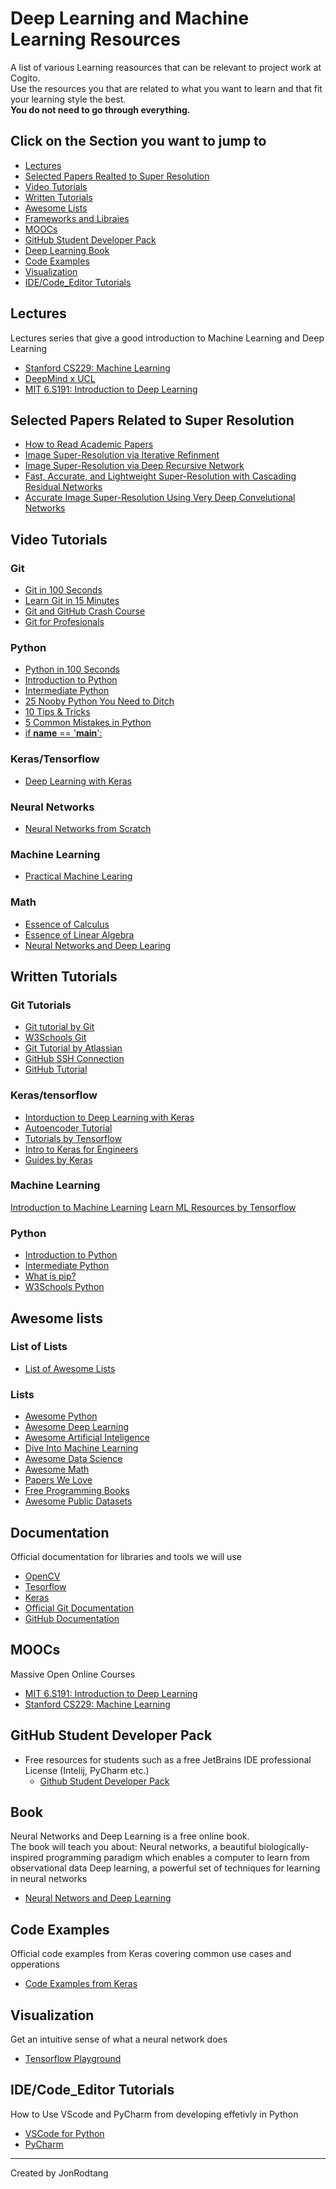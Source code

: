 # Deep Learning and Machine Learning Resources  

A list of various Learning reasources that can be relevant to project work at Cogito.  
Use the resources you that are related to what you want to learn and that fit your learning style the best.  
**You do not need to go through everything.**  

## Click on the Section you want to jump to
* [Lectures](#Lectures)  
* [Selected Papers Realted to Super Resolution](#selected-papers-related-to-super-resolution)  
* [Video Tutorials](#video-tutorials)  
* [Written Tutorials](#written-tutorials)  
* [Awesome Lists](#awesome-lists)  
* [Frameworks and Libraies](#frameworks-and-libraries)  
* [MOOCs](#moocs)  
* [GitHub Student Developer Pack](#github-student-developer-pack)  
* [Deep Learning Book](#book)  
* [Code Examples](#code-examples)  
* [Visualization](#visualization)  
* [IDE/Code_Editor Tutorials](#idecode_editor-tutorials)  

## Lectures

Lectures series that give a good introduction to Machine Learning and Deep Learning
* [Stanford CS229: Machine Learning](https://www.youtube.com/watch?v=jGwO_UgTS7I&list=PLoROMvodv4rMiGQp3WXShtMGgzqpfVfbU)
* [DeepMind x UCL](https://www.youtube.com/watch?v=TCCjZe0y4Qc&list=PLqYmG7hTraZDVH599EItlEWsUOsJbAodm)
* [MIT 6.S191: Introduction to Deep Learning](https://www.youtube.com/watch?v=5tvmMX8r_OM&list=PLtBw6njQRU-rwp5__7C0oIVt26ZgjG9NI)


## Selected Papers Related to Super Resolution

* [How to Read Academic Papers](https://userpages.umbc.edu/~akmassey/posts/2012-02-15-advice-on-reading-academic-papers.html)
* [Image Super-Resolution via Iterative Refinment](https://arxiv.org/abs/2104.07636)
* [Image Super-Resolution via Deep Recursive Network](https://github.com/tyshiwo/DRRN_CVPR17)
* [Fast, Accurate, and Lightweight Super-Resolution with Cascading Residual Networks](https://arxiv.org/abs/1803.08664)
* [Accurate Image Super-Resolution Using Very Deep Convelutional Networks](https://arxiv.org/abs/1511.04587)

## Video Tutorials

### Git
* [Git in 100 Seconds](https://www.youtube.com/watch?v=hwP7WQkmECE)
* [Learn Git in 15 Minutes](https://www.youtube.com/watch?v=USjZcfj8yxE)
* [Git and GitHub Crash Course](https://www.youtube.com/watch?v=RGOj5yH7evk)
* [Git for Profesionals](https://www.youtube.com/watch?v=Uszj_k0DGsg)
### Python
* [Python in 100 Seconds](https://www.youtube.com/watch?v=x7X9w_GIm1s)
* [Introduction to Python](https://www.youtube.com/watch?v=eXBD2bB9-RA&list=PLQVvvaa0QuDeAams7fkdcwOGBpGdHpXln)
* [Intermediate Python](https://www.youtube.com/watch?v=YSe9Tu_iNQQ&list=PLQVvvaa0QuDfju7ADVp5W1GF9jVhjbX-_)
* [25 Nooby Python You Need to Ditch](https://www.youtube.com/watch?v=qUeud6DvOWI)
* [10 Tips & Tricks](https://www.youtube.com/watch?v=C-gEQdGVXbk)
* [5 Common Mistakes in Python](https://www.youtube.com/watch?v=zdJEYhA2AZQ)
* [if __name__ == '__main__':](https://www.youtube.com/watch?v=sugvnHA7ElY)



### Keras/Tensorflow
* [Deep Learning with Keras](https://www.youtube.com/watch?v=wQ8BIBpya2k&list=PLQVvvaa0QuDfhTox0AjmQ6tvTgMBZBEXN)
### Neural Networks
* [Neural Networks from Scratch](https://www.youtube.com/watch?v=Wo5dMEP_BbI&list=PLQVvvaa0QuDcjD5BAw2DxE6OF2tius3V3)

### Machine Learning  
* [Practical Machine Learing](https://www.youtube.com/watch?v=OGxgnH8y2NM&list=PLQVvvaa0QuDfKTOs3Keq_kaG2P55YRn5v)
### Math  
* [Essence of Calculus](https://www.youtube.com/playlist?list=PLZHQObOWTQDMsr9K-rj53DwVRMYO3t5Yr)
* [Essence of Linear Algebra](https://www.youtube.com/playlist?list=PLZHQObOWTQDPD3MizzM2xVFitgF8hE_ab)
* [Neural Networks and Deep Learing](https://www.youtube.com/playlist?list=PLZHQObOWTQDNU6R1_67000Dx_ZCJB-3pi)

## Written Tutorials

### Git Tutorials
* [Git tutorial by Git](https://git-scm.com/docs/gittutorial)
* [W3Schools Git](https://www.w3schools.com/git/)
* [Git Tutorial by Atlassian](https://www.atlassian.com/git)
* [GitHub SSH Connection](https://docs.github.com/en/authentication/connecting-to-github-with-ssh)
* [GitHub Tutorial](https://docs.github.com/en/get-started/quickstart/hello-world)

### Keras/tensorflow
* [Intorduction to Deep Learning with Keras](https://pythonprogramming.net/introduction-deep-learning-python-tensorflow-keras)
* [Autoencoder Tutorial](https://pythonprogramming.net/autoencoders-tutorial/)
* [Tutorials by Tensorflow](https://www.tensorflow.org/tutorials)
* [Intro to Keras for Engineers](https://keras.io/getting_started/intro_to_keras_for_engineers/)
* [Guides by Keras](https://keras.io/guides/)
### Machine Learning
[Introduction to Machine Learning](https://pythonprogramming.net/machine-learning-tutorial-python-introduction/)
[Learn ML Resources by Tensorflow](https://www.tensorflow.org/resources/learn-ml)
### Python
* [Introduction to Python](https://pythonprogramming.net/introduction-learn-python-3-tutorials/)
* [Intermediate Python](https://pythonprogramming.net/introduction-intermediate-python-tutorial/)
* [What is pip?](https://realpython.com/what-is-pip/)
* [W3Schools Python](https://www.w3schools.com/python/default.asp)

## Awesome lists

### List of Lists
* [List of Awesome Lists](https://github.com/sindresorhus/awesome)

### Lists
* [Awesome Python](https://github.com/vinta/awesome-python#readme)
* [Awesome Deep Learning](https://github.com/ChristosChristofidis/awesome-deep-learning#readme)
* [Awesome Artificial Inteligence](https://github.com/owainlewis/awesome-artificial-intelligence#readme)
* [Dive Into Machine Learning](https://github.com/hangtwenty/dive-into-machine-learning#readme)
* [Awesome Data Science](https://github.com/krzjoa/awesome-python-data-science#readme)
* [Awesome Math](https://github.com/rossant/awesome-math#readme)
* [Papers We Love](https://github.com/papers-we-love/papers-we-love#readme)
* [Free Programming Books](https://github.com/EbookFoundation/free-programming-books#readme)
* [Awesome Public Datasets](https://github.com/awesomedata/awesome-public-datasets#readme)

## Documentation
  
Official documentation for libraries and tools we will use
* [OpenCV](https://docs.opencv.org/4.5.5/)
* [Tesorflow](https://www.tensorflow.org/api/stable)
* [Keras](https://keras.io/api/)
* [Official Git Documentation](https://git-scm.com/doc)
* [GitHub Documentation](https://docs.github.com/en)
## MOOCs
  
Massive Open Online Courses
* [MIT 6.S191: Introduction to Deep Learning](http://introtodeeplearning.com/)
* [Stanford CS229: Machine Learning](https://www.coursera.org/learn/machine-learning)

## GitHub Student Developer Pack

* Free resources for students such as a free JetBrains IDE professional License (Intelij, PyCharm etc.)
  * [Github Student Developer Pack](https://education.github.com/pack)  
## Book

Neural Networks and Deep Learning is a free online book.  
The book will teach you about:
Neural networks, a beautiful biologically-inspired programming paradigm which enables a computer to learn from observational data
Deep learning, a powerful set of techniques for learning in neural networks 
* [Neural Networs and Deep Learning](http://neuralnetworksanddeeplearning.com/)

## Code Examples
  
Official code examples from Keras covering common use cases and opperations
* [Code Examples from Keras](https://keras.io/examples/)

## Visualization
  
Get an intuitive sense of what a neural network does
* [Tensorflow Playground](https://playground.tensorflow.org/)

## IDE/Code_Editor Tutorials  
  
How to Use VScode and PyCharm from developing effetivly in Python
* [VSCode for Python](https://code.visualstudio.com/docs/python/python-tutorial)  
* [PyCharm](https://realpython.com/pycharm-guide/)  
---
Created by JonRodtang
